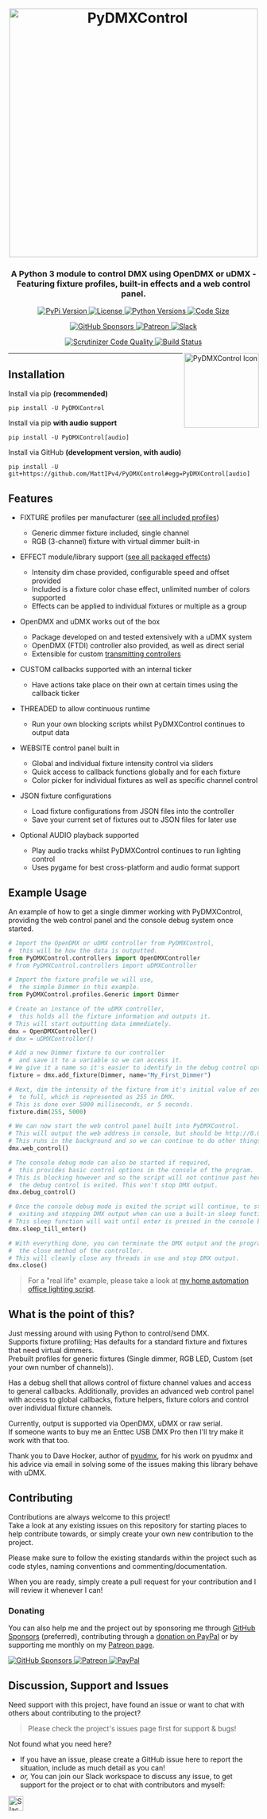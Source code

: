 <!-- Source: https://github.com/MattIPv4/template/blob/master/README.md -->

<!-- Title -->
<h1 align="center" id="PyDMXControl">
    <img src="https://raw.githubusercontent.com/MattIPv4/PyDMXControl/master/brand/PyDMXControl-500x60.png" alt="PyDMXControl" width="500"/>
</h1>

<!-- Tag line -->
<h3 align="center">A Python 3 module to control DMX using OpenDMX or uDMX - Featuring fixture profiles, built-in effects and a web control panel.</h3>

<!-- Badges -->
<p align="center">
    <a href="https://pypi.org/project/PyDMXControl/">
        <img src="https://img.shields.io/pypi/v/PyDMXControl.svg?style=flat-square&colorB=4a89dc" alt="PyPi Version">
    </a>
    <a href="https://github.com/MattIPv4/PyDMXControl/tree/master/LICENSE">
        <img src="https://img.shields.io/pypi/l/PyDMXControl.svg?style=flat-square&colorB=4a89dc" alt="License">
    </a>
    <a href="https://pypi.org/project/PyDMXControl/">
        <img src="https://img.shields.io/pypi/pyversions/PyDMXControl.svg?style=flat-square&colorB=4a89dc" alt="Python Versions">
    </a>
    <a href="https://github.com/MattIPv4/PyDMXControl/tree/master/PyDMXControl">
        <img src="https://img.shields.io/github/languages/code-size/MattIPv4/PyDMXControl.svg?style=flat-square&colorB=4a89dc" alt="Code Size">
    </a>
</p>

<p align="center">
    <a href="https://github.com/users/MattIPv4/sponsorship" target="_blank">
        <img src="https://img.shields.io/badge/GitHub%20Sponsors-MattIPv4-blue.svg?style=flat-square" alt="GitHub Sponsors"/>
    </a>
    <a href="http://patreon.mattcowley.co.uk/" target="_blank">
        <img src="https://img.shields.io/badge/Patreon-IPv4-blue.svg?style=flat-square" alt="Patreon"/>
    </a>
    <a href="http://slack.mattcowley.co.uk/" target="_blank">
        <img src="https://img.shields.io/badge/Slack-MattIPv4-blue.svg?style=flat-square" alt="Slack"/>
    </a>
</p>

<p align="center">
    <a href="https://scrutinizer-ci.com/g/MattIPv4/PyDMXControl/">
        <img src="https://img.shields.io/scrutinizer/g/MattIPv4/PyDMXControl.svg?style=flat-square&label=scrutinizer%20quality" alt="Scrutinizer Code Quality">
    </a>
    <a href="https://scrutinizer-ci.com/g/MattIPv4/PyDMXControl/">
        <img src="https://img.shields.io/scrutinizer/build/g/MattIPv4/PyDMXControl.svg?style=flat-square" alt="Build Status">
    </a>
</p>

<!-- Custom Extra Logo -->
<img src="https://raw.githubusercontent.com/MattIPv4/PyDMXControl/master/brand/PyDMXControl_icon-500x500.png" alt="PyDMXControl Icon" align="right" width="150"/>

----

<!-- Content -->
## Installation

Install via pip **(recommended)**

    pip install -U PyDMXControl
    
Install via pip **with audio support**

    pip install -U PyDMXControl[audio]
    
Install via GitHub **(development version, with audio)**

    pip install -U git+https://github.com/MattIPv4/PyDMXControl#egg=PyDMXControl[audio]

## Features

  * FIXTURE profiles per manufacturer ([see all included profiles](https://github.com/MattIPv4/PyDMXControl/tree/master/PyDMXControl/profiles))
    * Generic dimmer fixture included, single channel
    * RGB (3-channel) fixture with virtual dimmer built-in


  * EFFECT module/library support ([see all packaged effects](https://github.com/MattIPv4/PyDMXControl/tree/master/PyDMXControl/effects))
    * Intensity dim chase provided, configurable speed and offset provided
    * Included is a fixture color chase effect, unlimited number of colors supported
    * Effects can be applied to individual fixtures or multiple as a group
  
  
  * OpenDMX and uDMX works out of the box
    * Package developed on and tested extensively with a uDMX system
    * OpenDMX (FTDI) controller also provided, as well as direct serial
    * Extensible for custom [transmitting controllers](https://github.com/MattIPv4/PyDMXControl/blob/master/PyDMXControl/controllers/_TransmittingController.py)
  
  
  * CUSTOM callbacks supported with an internal ticker
    * Have actions take place on their own at certain times using the callback ticker
  
  
  * THREADED to allow continuous runtime
    * Run your own blocking scripts whilst PyDMXControl continues to output data
  
  
  * WEBSITE control panel built in
    * Global and individual fixture intensity control via sliders
    * Quick access to callback functions globally and for each fixture
    * Color picker for individual fixtures as well as specific channel control
  
 
  * JSON fixture configurations
    * Load fixture configurations from JSON files into the controller
    * Save your current set of fixtures out to JSON files for later use
  

  * Optional AUDIO playback supported
    * Play audio tracks whilst PyDMXControl continues to run lighting control
    * Uses pygame for best cross-platform and audio format support

## Example Usage

An example of how to get a single dimmer working with PyDMXControl, 
providing the web control panel and the console debug system once started.

```python
# Import the OpenDMX or uDMX controller from PyDMXControl,
#  this will be how the data is outputted.
from PyDMXControl.controllers import OpenDMXController
# from PyDMXControl.controllers import uDMXController

# Import the fixture profile we will use,
#  the simple Dimmer in this example.
from PyDMXControl.profiles.Generic import Dimmer

# Create an instance of the uDMX controller, 
#  this holds all the fixture information and outputs it.
# This will start outputting data immediately.
dmx = OpenDMXController()
# dmx = uDMXController()

# Add a new Dimmer fixture to our controller
#  and save it to a variable so we can access it.
# We give it a name so it's easier to identify in the debug control options.
fixture = dmx.add_fixture(Dimmer, name="My_First_Dimmer")

# Next, dim the intensity of the fixture from it's initial value of zero
#  to full, which is represented as 255 in DMX.
# This is done over 5000 milliseconds, or 5 seconds.
fixture.dim(255, 5000)

# We can now start the web control panel built into PyDMXControl.
# This will output the web address in console, but should be http://0.0.0.0:8080
# This runs in the background and so we can continue to do other things still.
dmx.web_control()

# The console debug mode can also be started if required,
#  this provides basic control options in the console of the program.
# This is blocking however and so the script will not continue past here until
#  the debug control is exited. This won't stop DMX output.
dmx.debug_control()

# Once the console debug mode is exited the script will continue, to stop it
#  exiting and stopping DMX output when can use a built-in sleep function.
# This sleep function will wait until enter is pressed in the console before continuing.
dmx.sleep_till_enter()

# With everything done, you can terminate the DMX output and the program by calling
#  the close method of the controller.
# This will cleanly close any threads in use and stop DMX output.
dmx.close()

```

> For a "real life" example, please take a look at [my home automation office lighting script](https://github.com/MattIPv4/home-automation/blob/master/lighting/office.py).

## What is the point of this?

Just messing around with using Python to control/send DMX.\
Supports fixture profiling; Has defaults for a standard fixture and fixtures that need virtual dimmers.\
Prebuilt profiles for generic fixtures (Single dimmer, RGB LED, Custom (set your own number of channels)).

Has a debug shell that allows control of fixture channel values and access to general callbacks. Additionally, provides 
an advanced web control panel with access to global callbacks, fixture helpers, fixture colors and control over 
individual fixture channels.

Currently, output is supported via OpenDMX, uDMX or raw serial.\
If someone wants to buy me an Enttec USB DMX Pro then I'll try make it work with that too.

Thank you to Dave Hocker, author of [pyudmx](https://github.com/dhocker/udmx-pyusb/), for his work on pyudmx and his
 advice via email in solving some of the issues making this library behave with uDMX.

<!-- Contributing -->
## Contributing

Contributions are always welcome to this project!\
Take a look at any existing issues on this repository for starting places to help contribute towards, or simply create your own new contribution to the project.

Please make sure to follow the existing standards within the project such as code styles, naming conventions and commenting/documentation.

When you are ready, simply create a pull request for your contribution and I will review it whenever I can!

### Donating

You can also help me and the project out by sponsoring me through [GitHub Sponsors](https://github.com/users/MattIPv4/sponsorship) (preferred), contributing through a [donation on PayPal](http://paypal.mattcowley.co.uk/) or by supporting me monthly on my [Patreon page](http://patreon.mattcowley.co.uk/).
<p>
    <a href="https://github.com/users/MattIPv4/sponsorship" target="_blank">
        <img src="https://img.shields.io/badge/GitHub%20Sponsors-MattIPv4-blue.svg?logo=github&logoColor=FFF&style=flat-square" alt="GitHub Sponsors"/>
    </a>
    <a href="http://patreon.mattcowley.co.uk/" target="_blank">
        <img src="https://img.shields.io/badge/Patreon-IPv4-blue.svg?logo=patreon&logoColor=F96854&style=flat-square" alt="Patreon"/>
    </a>
    <a href="http://paypal.mattcowley.co.uk/" target="_blank">
        <img src="https://img.shields.io/badge/PayPal-Matt%20(IPv4)%20Cowley-blue.svg?logo=paypal&logoColor=00457C&style=flat-square" alt="PayPal"/>
    </a>
</p>

<!-- Discussion & Support -->
## Discussion, Support and Issues

Need support with this project, have found an issue or want to chat with others about contributing to the project?
> Please check the project's issues page first for support & bugs!

Not found what you need here?

* If you have an issue, please create a GitHub issue here to report the situation, include as much detail as you can!
* _or,_ You can join our Slack workspace to discuss any issue, to get support for the project or to chat with contributors and myself:

<a href="http://slack.mattcowley.co.uk/" target="_blank">
    <img src="https://img.shields.io/badge/Slack-MattIPv4-blue.svg?logo=slack&logoColor=blue&style=flat-square" alt="Slack" height="30">
</a>
